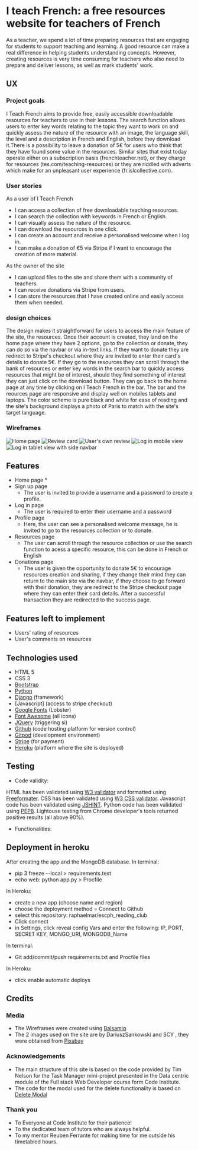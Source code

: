 # I teach French: a free resources website for teachers of French

As a teacher, we spend a lot of time preparing resources that are engaging for students to support teaching and learning. A good resource can make a real difference in helping students understanding concepts. However, creating resources is very time consuming for teachers who also need to prepare and deliver lessons, as well as mark students' work. 

## UX

### Project goals

I Teach French aims to provide free, easily accessible downloadable resources for teachers to use in their lessons. The search function allows users to enter key words relating to the topic they want to work on and quickly assess the nature of the resource with an image, the language skill, the level and a description in French and English, before they download it.There is a possibility to leave a donation of 5€ for users who think that they have found some value in the resources. Similar sites that exist today operate either on a subscription basis (frenchteacher.net), or they charge for resources (tes.com/teaching-resources) or they are riddled with adverts which make for an unpleasant user experience (fr.islcollective.com).

### User stories

As a user of I Teach French
* I can access a collection of free downloadable teaching resources.
* I can search the collection with keywords in French or English.
* I can visually assess the nature of the resource.
* I can download the resources in one click.
* I can create an account and receive a personalised welcome when I log in.
* I can make a donation of €5 via Stripe if I want to encourage the creation of more material.

As the owner of the site
* I can upload files to the site and share them with a community of teachers.
* I can receive donations via Stripe from users.
* I can store the resources that I have created online and easily access them when needed.

### design choices

The design makes it straightforward for users to access the main feature of the site, the resources. Once their account is created, they land on the home page where they have 2 options, go to the collection or donate, they can do so via the navbar or via in-text links. If they want to donate they are redirect to Stripe's checkout where they are invited to enter their card's details to donate 5€. If they go to the resources they can scroll through the bank of resources or enter key words in the search bar to quickly access resources that might be of interest, should they find something of interest they can just click on the download button. They can go back to the home page at any time by clicking on I Teach French in the bar. The bar and the reources page are responsive and display well on mobiles tablets and laptops. The color scheme is pure black and white for ease of reading and the site's background displays a photo of Paris to match with the site's target language.

### Wireframes

![Home page](/static/images/ESCPHRC_home.png)
![Review card](/static/images/review_card.png)
![User's own review](/static/images/user_own_review.png)
![Log in mobile view](/static/images/login_mobile_view.png)
![Log in tablet view with side navbar](/static/images/login_tablet_sidenav.png)


## Features

* Home page
    * 
* Sign up page
    * The user is invited to provide a username and a password to create a profile.
* Log in page
    * The user is required to enter their username and a password
*  Profile page
    * Here, the user can see a personalised welcome message, he is invited to go to the resources collection or to donate.
* Resources page
    * The user can scroll through the resource collection or use the search function to acess a specific resource, this can be done in French or English
* Donations page
    * The user is given the opportunity to donate 5€ to encourage resources creation and sharing, if they change their mind they can return to the main site via the navbar, if they choose to go forward with their donation, they are redirect to the Stripe checkout page where they can enter their card details. After a successful transaction they are redirected to the success page.

## Features left to implement

* Users' rating of resources
* User's comments on resources

## Technologies used

* HTML 5
* CSS 3
* [Bootstrap](https://www.python.org/)
* [Python](https://www.python.org/)
* [Django](https://www.djangoproject.com/) (framework)
* [Javascript] (access to stripe checkout)
* [Google Fonts](https://fonts.google.com/) (Lobster)
* [Font Awesome](https://fontawesome.com/) (all icons)
* [JQuery](https://jquery.com/) (triggering si)
* [Github](https://github.com/) (code hosting platform for version control)
* [Gitpod](https://gitpod.io/) (development environment) 
* [Stripe](https://stripe.com/) (for payment)
* [Heroku](https://heroku.com/) (platform where the site is deployed)

## Testing

* Code validity:

HTML has been validated using [W3 validator](https://validator.w3.org/) and formatted using [Freeformater](https://www.freeformatter.com/).
CSS has been validated using [W3 CSS validator](http://jigsaw.w3.org/css-validator/validator).
Javascript code has been validated using [JSHINT](https://jshint.com/).
Python code has been validated using [PEP8](http://pep8online.com/).
Lightouse testing from Chrome developer's tools returned positive results (all above 90%).

* Functionalities:


## Deployment in heroku

After creating the app and the MongoDB database.
In terminal:

* pip 3 freeze --local > requirements.text
* echo web: python app.py > Procfile

In Heroku:
* create a new app (choose name and region)
* choose the deployment method = Connect to Github
* select this repository: raphaelmar/escph_reading_club
* Click connect
* in Settings, click reveal config Vars and enter the following: IP, PORT, SECRET KEY, MONGO_URI, MONGODB_Name

In terminal:
* Git add/commit/push requirements.txt and Procfile files

In Heroku:
* click enable automatic deploys

## Credits

### Media

* The Wireframes were created using [Balsamiq](https://balsamiq.com/).
* The 2 images used on the site are by DariuszSankowski and SCY , they were obtained from [Pixabay](https://pixabay.com/)

### Acknowledgements

* The main structure of this site is based on the code provided by Tim Nelson for the Task Manager mini-project presented in the Data centric module of the Full stack Web Developer course form Code Institute.
* The code for the modal used for the delete functionality is based on [Delete Modal](https://www.w3schools.com/howto/howto_css_delete_modal.asp)

### Thank you

* To Everyone at Code Institute for their patience!
* To the dedicated team of tutors who are always helpful.
* To my mentor Reuben Ferrante for making time for me outside his timetabled hours.

